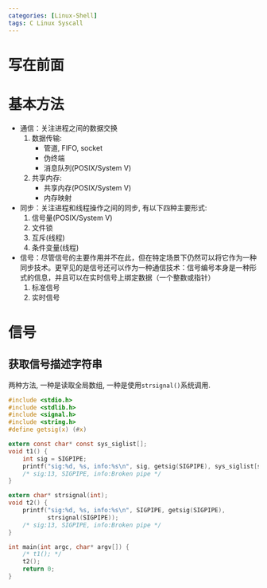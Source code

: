 ```yaml
---
categories: [Linux-Shell]
tags: C Linux Syscall
---
```


# 写在前面



# 基本方法

-   通信：关注进程之间的数据交换
    1.   数据传输: 
         -   管道, FIFO, socket
         -   伪终端
         -   消息队列(POSIX/System V)
    2.   共享内存:
         -   共享内存(POSIX/System V)
         -   内存映射
-   同步：关注进程和线程操作之间的同步, 有以下四种主要形式:
    1.   信号量(POSIX/System V)
    2.   文件锁
    3.   互斥(线程)
    4.   条件变量(线程)
-   信号：尽管信号的主要作用并不在此，但在特定场景下仍然可以将它作为一种同步技术。更罕见的是信号还可以作为一种通信技术：信号编号本身是一种形式的信息，并且可以在实时信号上绑定数据（一个整数或指针）
    1.   标准信号
    2.   实时信号













# 信号



## 获取信号描述字符串

两种方法, 一种是读取全局数组, 一种是使用`strsignal()`系统调用. 

```c
#include <stdio.h>
#include <stdlib.h>
#include <signal.h>
#include <string.h>
#define getsig(x) (#x)

extern const char* const sys_siglist[];
void t1() {
    int sig = SIGPIPE;
    printf("sig:%d, %s, info:%s\n", sig, getsig(SIGPIPE), sys_siglist[sig]);
    /* sig:13, SIGPIPE, info:Broken pipe */
}

extern char* strsignal(int);
void t2() {
    printf("sig:%d, %s, info:%s\n", SIGPIPE, getsig(SIGPIPE),
           strsignal(SIGPIPE));
    /* sig:13, SIGPIPE, info:Broken pipe */
}

int main(int argc, char* argv[]) {
    /* t1(); */
    t2();
    return 0;
}
```

